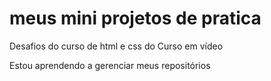 # meus mini projetos de pratica
 Desafios do curso de html e css do Curso em vídeo

 Estou aprendendo a gerenciar meus repositórios
